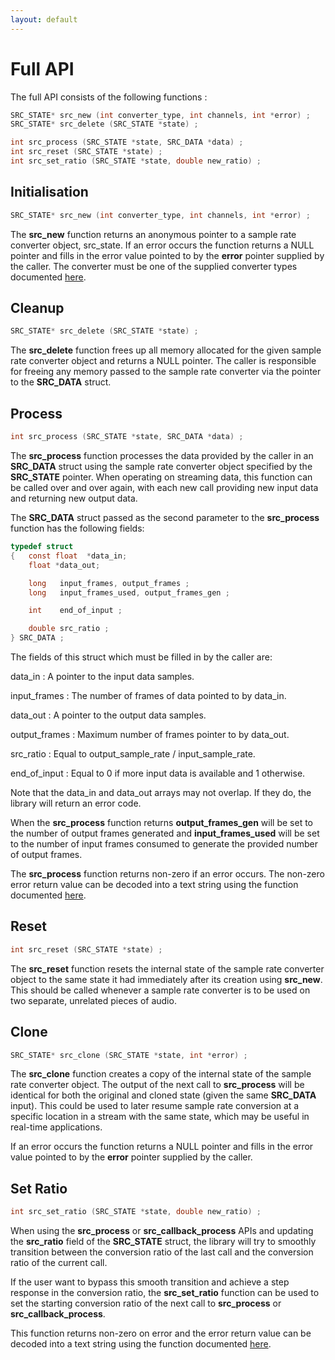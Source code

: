 ```yaml
---
layout: default
---
```


# Full API

The full API consists of the following functions :

```c
SRC_STATE* src_new (int converter_type, int channels, int *error) ;
SRC_STATE* src_delete (SRC_STATE *state) ;

int src_process (SRC_STATE *state, SRC_DATA *data) ;
int src_reset (SRC_STATE *state) ;
int src_set_ratio (SRC_STATE *state, double new_ratio) ;
```

## Initialisation

```c
SRC_STATE* src_new (int converter_type, int channels, int *error) ;
```

The **src\_new** function returns an anonymous pointer to a sample rate
converter object, src\_state. If an error occurs the function returns a
NULL pointer and fills in the error value pointed to by the **error**
pointer supplied by the caller. The converter must be one of the
supplied converter types documented [here](api_misc.md#converters).

## Cleanup

```c
SRC_STATE* src_delete (SRC_STATE *state) ;
```

The **src\_delete** function frees up all memory allocated for the given
sample rate converter object and returns a NULL pointer. The caller is
responsible for freeing any memory passed to the sample rate converter
via the pointer to the **SRC\_DATA** struct.

## Process

```c
int src_process (SRC_STATE *state, SRC_DATA *data) ;
```

The **src\_process** function processes the data provided by the caller
in an **SRC\_DATA** struct using the sample rate converter object
specified by the **SRC\_STATE** pointer. When operating on streaming
data, this function can be called over and over again, with each new
call providing new input data and returning new output data.

The **SRC\_DATA** struct passed as the second parameter to the
**src\_process** function has the following fields:

```c
typedef struct
{   const float  *data_in;
    float *data_out;

    long   input_frames, output_frames ;
    long   input_frames_used, output_frames_gen ;

    int    end_of_input ;

    double src_ratio ;
} SRC_DATA ;
```

The fields of this struct which must be filled in by the caller are:

data_in
: A pointer to the input data samples.

input_frames
: The number of frames of data pointed to by data_in.

data_out
: A pointer to the output data samples.

output_frames
: Maximum number of frames pointer to by data_out.

src_ratio
: Equal to output_sample_rate / input_sample_rate.

end_of_input
: Equal to 0 if more input data is available and 1 otherwise.

Note that the data\_in and data\_out arrays may not overlap. If they do,
the library will return an error code.

When the **src\_process** function returns **output\_frames\_gen** will
be set to the number of output frames generated and
**input\_frames\_used** will be set to the number of input frames
consumed to generate the provided number of output frames.

The **src\_process** function returns non-zero if an error occurs. The
non-zero error return value can be decoded into a text string using the
function documented [here](api_misc.md#error-reporting).

## Reset

```c
int src_reset (SRC_STATE *state) ;
```

The **src\_reset** function resets the internal state of the sample rate
converter object to the same state it had immediately after its creation
using **src\_new**. This should be called whenever a sample rate
converter is to be used on two separate, unrelated pieces of audio.

## Clone

```c
SRC_STATE* src_clone (SRC_STATE *state, int *error) ;
```

The **src_clone** function creates a copy of the internal state of the sample
rate converter object. The output of the next call to **src\_process** will be
identical for both the original and cloned state (given the same **SRC_DATA**
input). This could be used to later resume sample rate conversion at a specific
location in a stream with the same state, which may be useful in real-time
applications.

If an error occurs the function returns a NULL pointer and fills in the
error value pointed to by the **error** pointer supplied by the caller.

## Set Ratio

```c
int src_set_ratio (SRC_STATE *state, double new_ratio) ;
```

When using the **src_process** or **src_callback_process** APIs and updating the
**src_ratio** field of the **SRC_STATE** struct, the library will try to
smoothly transition between the conversion ratio of the last call and the
conversion ratio of the current call.

If the user want to bypass this smooth transition and achieve a step response in
the conversion ratio, the **src_set_ratio** function can be used to set the
starting conversion ratio of the next call to **src_process** or
**src_callback_process**.

This function returns non-zero on error and the error return value can be
decoded into a text string using the function documented [here](api_misc.md#error-reporting).
